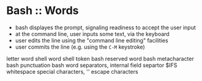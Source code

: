 # Bash :: Words

- bash displayes the prompt, signaling readiness to accept the user input
- at the command line, user inputs some text, via the keyboard
- user edits the line using the "command line editing" facilities
- user commits the line (e.g. using the `C-M` keystroke)

letter
word
shell word
shell token
bash reserved word
bash metacharacter
bash punctuation
bash word separators, internal field separtor $IFS
whitespace
special characters, ''
escape characters
